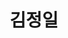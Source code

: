 ---
layout: hubs
key: Q10665
title: 김정일
name: 김정일
image: http://commons.wikimedia.org/wiki/Special:FilePath/Kim%20Jong-il%20on%20August%2024%2C%202011.jpg
description: 조선민주주의인민공화국의 국가 원수
score: 0.00038339291427299664
degree: 11
---